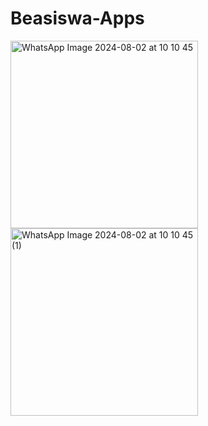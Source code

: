 # Beasiswa-Apps

<img src="https://github.com/user-attachments/assets/9fdf71fb-622a-41dd-b2cb-1ffdac6362eb" alt="WhatsApp Image 2024-08-02 at 10 10 45" width="300"/>

<img src="https://github.com/user-attachments/assets/4c9426b4-25ee-4808-8d2f-f749f651c91d" alt="WhatsApp Image 2024-08-02 at 10 10 45 (1)" width="300"/>
